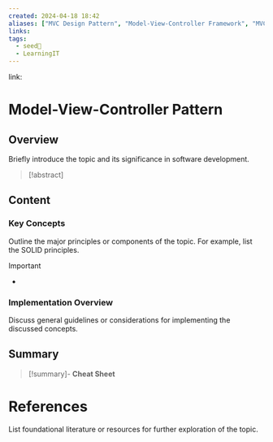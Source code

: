 ```yaml
---
created: 2024-04-18 18:42
aliases: ["MVC Design Pattern", "Model-View-Controller Framework", "MVC Architecture"]
links: 
tags:
  - seed🌱
  - LearningIT
---
```

link:

# Model-View-Controller Pattern

## Overview

Briefly introduce the topic and its significance in software development.

>[!abstract] 

## Content

### Key Concepts

Outline the major principles or components of the topic. For example, list the SOLID principles.

>[!important] 
> - 

### Implementation Overview

Discuss general guidelines or considerations for implementing the discussed concepts.


## Summary

>[!summary]- **Cheat Sheet**

# References

List foundational literature or resources for further exploration of the topic.
